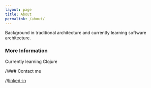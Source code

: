 ```yaml
---
layout: page
title: About
permalink: /about/
---
```


Background in traditional architecture and currently learning software architecture.

### More Information

Currently learning Clojure

//### Contact me

//[linked-in](https://www.linkedin.com/in/zachcorrea)